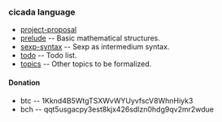 ### cicada language

- [project-proposal](https://xieyuheng.github.io/cicada)
- [prelude](https://xieyuheng.github.io/cicada/prelude) -- Basic mathematical structures.
- [sexp-syntax](https://xieyuheng.github.io/cicada/sexp-syntax) -- Sexp as intermedium syntax.
- [todo](https://xieyuheng.github.io/cicada/todo) -- Todo list.
- [topics](https://xieyuheng.github.io/cicada/topics) -- Other topics to be formalized.

#### Donation

- btc -- 1Kknd4B5WtgTSXWvWYUyvfscV8WhnHiyk3
- bch -- qqt5usgacpy3est8kjx426sdlzn0hdg9qv2mr2wdue
